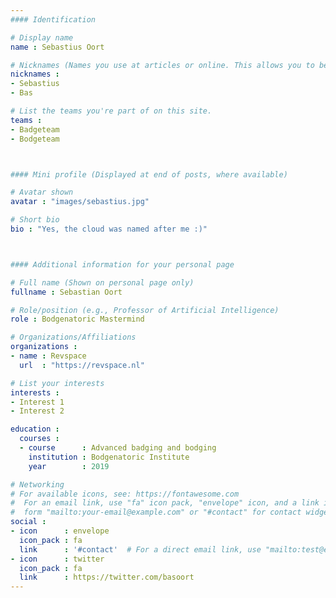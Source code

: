 ```yaml
---
#### Identification

# Display name
name : Sebastius Oort

# Nicknames (Names you use at articles or online. This allows you to be linked at articles.)
nicknames :
- Sebastius
- Bas

# List the teams you're part of on this site.
teams :
- Badgeteam
- Bodgeteam



#### Mini profile (Displayed at end of posts, where available)

# Avatar shown
avatar : "images/sebastius.jpg"

# Short bio
bio : "Yes, the cloud was named after me :)"



#### Additional information for your personal page

# Full name (Shown on personal page only)
fullname : Sebastian Oort

# Role/position (e.g., Professor of Artificial Intelligence)
role : Bodgenatoric Mastermind

# Organizations/Affiliations
organizations :
- name : Revspace
  url  : "https://revspace.nl"

# List your interests
interests :
- Interest 1
- Interest 2

education :
  courses :
  - course      : Advanced badging and bodging
    institution : Bodgenatoric Institute
    year        : 2019

# Networking
# For available icons, see: https://fontawesome.com
#  For an email link, use "fa" icon pack, "envelope" icon, and a link in the
#  form "mailto:your-email@example.com" or "#contact" for contact widget.
social :
- icon      : envelope
  icon_pack : fa
  link      : '#contact'  # For a direct email link, use "mailto:test@example.org".
- icon      : twitter
  icon_pack : fa
  link      : https://twitter.com/basoort
---
```

